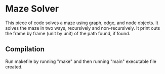 # Maze Solver
This piece of code solves a maze using graph, edge, and node objects. It solves the maze in two ways, recursively and non-recursively. It print outs the frame by frame (unit by unit) of the path found, if found.

## Compilation
Run makefile by running "make" and then running "main" executable file created.

